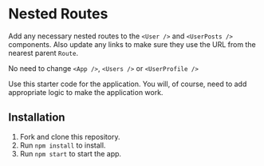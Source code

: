 # Nested Routes

Add any necessary nested routes to the `<User />` and `<UserPosts />` components.
Also update any links to make sure they use the URL from the nearest parent `Route`.

No need to change `<App />`, `<Users />` or  `<UserProfile />`

Use this starter code for the application. You will, of course, need to add appropriate logic to make the application work.

## Installation 

1. Fork and clone this repository.
2. Run `npm install` to install.
3. Run `npm start` to start the app.
